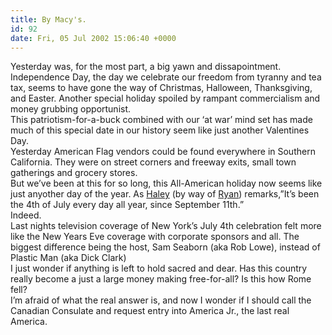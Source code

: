 ```yaml
---
title: By Macy's.
id: 92
date: Fri, 05 Jul 2002 15:06:40 +0000
---
```


Yesterday was, for the most part, a big yawn and dissapointment. Independence Day, the day we celebrate our freedom from tyranny and tea tax, seems to have gone the way of Christmas, Halloween, Thanksgiving, and Easter. Another special holiday spoiled by rampant commercialism and money grubbing opportunist.  
 This patriotism-for-a-buck combined with our ‘at war’ mind set has made much of this special date in our history seem like just another Valentines Day.  
 Yesterday American Flag vendors could be found everywhere in Southern California. They were on street corners and freeway exits, small town gatherings and grocery stores.  
 But we’ve been at this for so long, this All-American holiday now seems like just anyother day of the year. As [Haley](http://halleyscomment.blogspot.com/2002_06_30_halleyscomment_archive.html) (by way of [Ryan](
http://www.irelan.net/becoming/archives/000459.html#000459)) remarks,”It’s been the 4th of July every day all year, since September 11th.”  
 Indeed.  
 Last nights television coverage of New York’s July 4th celebration felt more like the New Years Eve coverage with corporate sponsors and all. The biggest difference being the host, Sam Seaborn (aka Rob Lowe), instead of Plastic Man (aka Dick Clark)  
 I just wonder if anything is left to hold sacred and dear. Has this country really become a just a large money making free-for-all? Is this how Rome fell?  
 I’m afraid of what the real answer is, and now I wonder if I should call the Canadian Consulate and request entry into America Jr., the last real America.


